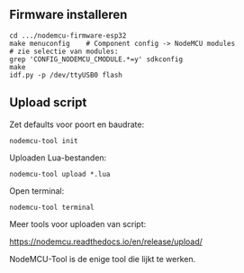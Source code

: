 
## Firmware installeren

```
cd .../nodemcu-firmware-esp32
make menuconfig    # Component config -> NodeMCU modules
# zie selectie van modules:
grep 'CONFIG_NODEMCU_CMODULE.*=y' sdkconfig
make
idf.py -p /dev/ttyUSB0 flash
```

## Upload script

Zet defaults voor poort en baudrate:

```
nodemcu-tool init
```

Uploaden Lua-bestanden:

```
nodemcu-tool upload *.lua
```

Open terminal:

```
nodemcu-tool terminal
```


Meer tools voor uploaden van script:

https://nodemcu.readthedocs.io/en/release/upload/

NodeMCU-Tool is de enige tool die lijkt te werken.
